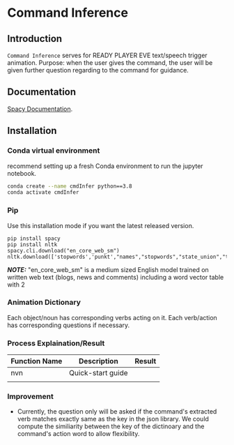 **Command Inference**
==========================

Introduction
------------

`Command Inference` serves for READY PLAYER EVE text/speech trigger animation.
Purpose: when the user gives the command, the user will be given further question regarding to the command for guidance. 

Documentation
-------------

[Spacy Documentation](https://spacy.io/usage/linguistic-features).



Installation
------------

### Conda virtual environment

recommend setting up a fresh Conda environment to run the jupyter notebook.

```bash
conda create --name cmdInfer python==3.8
conda activate cmdInfer
```

###  Pip

Use this installation mode if you want the latest released version.
```
pip install spacy
pip install nltk
spacy.cli.download("en_core_web_sm")
nltk.download(['stopwords','punkt',"names","stopwords","state_union","twitter_samples","movie_reviews","averaged_perceptron_tagger","vader_lexicon","punkt"])
```

**_NOTE:_** "en_core_web_sm" is a medium sized English model trained on written web text (blogs, news and comments) including a word vector table with 2


### Animation Dictionary

Each object/noun has corresponding verbs acting on it.
Each verb/action has corresponding questions if necessary.

### Process Explaination/Result
| Function Name      | Description | Result |
| ----------- | ----------- | ----------- |
| nvn     | Quick-start guide       |
|    |         |


 
### Improvement

* Currently, the question only will be asked if the command's extracted verb matches exactly same as the key in the json library. We could compute the similiarity between the key of the dictinoary and the command's action word to allow flexibility. 
